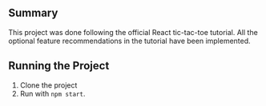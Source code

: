 ## Summary
This project was done following the official React tic-tac-toe tutorial. All the optional feature recommendations in the tutorial have been implemented.

## Running the Project
1. Clone the project
2. Run with `npm start`.
